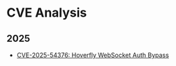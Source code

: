 # CVE Analysis

## 2025

-   [CVE-2025-54376: Hoverfly WebSocket Auth Bypass](cve_2025_54376/cve_2025_54376.md)

